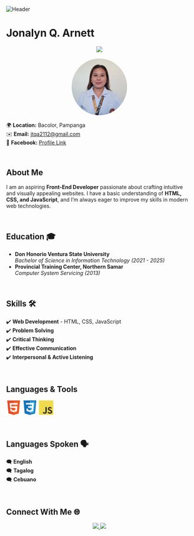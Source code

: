 ![Header](https://capsule-render.vercel.app/api?type=waving&color=gradient&height=100&section=header&text=Welcome!&fontSize=50&fontColor=FFD500)

<p align="center">
  <h1>Jonalyn Q. Arnett</h1>
</p>


<p align="center">
  <img src="https://readme-typing-svg.herokuapp.com?font=Fira+Code&weight=500&pause=1000&color=F7A825&center=true&vCenter=true&width=435&lines=Front-End+Developer;Passionate+in+UI%2FUX+Design;Always+Learning+New+Technologies" />
</p>


<p align="center">
  <img src="picID.jpg" width="150" style="border-radius:50%; transition: transform 0.5s ease-in-out;" onmouseover="this.style.transform='rotate(360deg)'" onmouseout="this.style.transform='rotate(0deg)'"/>
</p>

🌍 **Location:** Bacolor, Pampanga  
✉️ **Email:** [jtqa2112@gmail.com](mailto:jtqa2112@gmail.com)  
📘 **Facebook:** [Profile Link](https://www.facebook.com/share/1A63qoXj9i/)  

<p align="center">
  <img src="https://raw.githubusercontent.com/andreasbm/readme/master/assets/lines/colored.png" width="1000" height="5" />
</p>


## **About Me**  
I am an aspiring **Front-End Developer** passionate about crafting intuitive and visually appealing websites. I have a basic understanding of **HTML, CSS, and JavaScript**, and I’m always eager to improve my skills in modern web technologies.  

<p align="center">
  <img src="https://raw.githubusercontent.com/andreasbm/readme/master/assets/lines/colored.png" width="1000" height="5" />
</p>


## **Education** 🎓  

- **Don Honorio Ventura State University**  
  *Bachelor of Science in Information Technology (2021 - 2025)*  
- **Provincial Training Center, Northern Samar**  
  *Computer System Servicing (2013)*  

<p align="center">
  <img src="https://raw.githubusercontent.com/andreasbm/readme/master/assets/lines/colored.png" width="1000" height="5" />
</p>


## **Skills** 🛠️  
✔️ **Web Development** - HTML, CSS, JavaScript  
✔️ **Problem Solving**  
✔️ **Critical Thinking**  
✔️ **Effective Communication**  
✔️ **Interpersonal & Active Listening**  

<p align="center">
  <img src="https://raw.githubusercontent.com/andreasbm/readme/master/assets/lines/colored.png" width="1000" height="5" />
</p>



## **Languages & Tools**  
<p align="left">
  <img src="https://raw.githubusercontent.com/devicons/devicon/master/icons/html5/html5-original.svg" alt="HTML5" width="40" height="40"/>
  <img src="https://raw.githubusercontent.com/devicons/devicon/master/icons/css3/css3-original.svg" alt="CSS3" width="40" height="40"/>
  <img src="https://raw.githubusercontent.com/devicons/devicon/master/icons/javascript/javascript-original.svg" alt="JavaScript" width="40" height="40"/>
</p>  

<p align="center">
  <img src="https://raw.githubusercontent.com/andreasbm/readme/master/assets/lines/colored.png" width="1000" height="5" />
</p>



## **Languages Spoken** 🗣️  
🗨️ **English**  
🗨️ **Tagalog**  
🗨️ **Cebuano**  

<p align="center">
  <img src="https://raw.githubusercontent.com/andreasbm/readme/master/assets/lines/colored.png" width="1000" height="5" />
</p>


## **Connect With Me** 🌐  
<p align="center">
  <a href="mailto:jtqa2112@gmail.com">
    <img src="https://img.shields.io/badge/Gmail-D14836?style=for-the-badge&logo=gmail&logoColor=white" />
  </a>
  <a href="https://www.facebook.com/share/1A63qoXj9i/">
    <img src="https://img.shields.io/badge/Facebook-1877F2?style=for-the-badge&logo=facebook&logoColor=white" />
  </a>
</p>

<p align="center">
  <img src="https://raw.githubusercontent.com/andreasbm/readme/master/assets/lines/colored.png" width="1000" height="5" />
</p>

